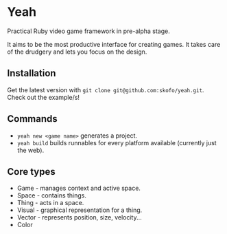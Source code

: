 # Yeah
Practical Ruby video game framework in pre-alpha stage.

It aims to be the most productive interface for creating games. It takes care of the drudgery and lets you focus on the design.

## Installation
Get the latest version with `git clone git@github.com:skofo/yeah.git`. Check out the example/s!

## Commands
  * `yeah new <game name>` generates a project.
  * `yeah build` builds runnables for every platform available (currently just the web).

## Core types
  * Game - manages context and active space.
  * Space - contains things.
  * Thing - acts in a space.
  * Visual - graphical representation for a thing.
  * Vector - represents position, size, velocity...
  * Color
